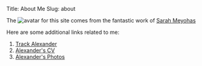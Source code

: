 Title: About Me
Slug: about

The ![avatar](https://static1.squarespace.com/static/55ec5e5fe4b01667f17e11d3/56e336da2b8dde4bafb39afd/56e33cc186db4334800c12ab/1457732843790/SME-110_SCR.jpg?format=250w) for this site comes from the fantastic work of [Sarah Meyohas](http://www.sarahmeyohas.com/stock2016/)

Here are some additional links related to me:

1. [Track Alexander](http://track.alexandermcginn.com)
2. [Alexander's CV](http://cv.alexandermcginn.com)
3. [Alexander's Photos](http://photos.alethia.ca)
